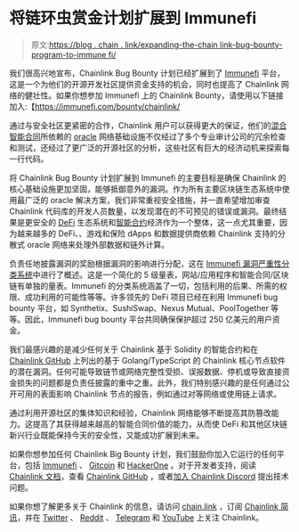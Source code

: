# 将链环虫赏金计划扩展到 Immunefi

> 原文:[https://blog . chain . link/expanding-the-chain link-bug-bounty-program-to-immune fi/](https://blog.chain.link/expanding-the-chainlink-bug-bounty-program-to-immunefi/)

我们很高兴地宣布，Chainlink Bug Bounty 计划已经扩展到了 [Immunefi](https://immunefi.com/) 平台，这是一个为他们的开源开发社区提供资金支持的机会，同时也提高了 Chainlink 网络的健壮性。如果你想参加 Immunefi 上的 Chainlink Bounty，请使用以下链接加入:【https://immunefi.com/bounty/chainlink/

通过与安全社区更紧密的合作，Chainlink 用户可以获得更大的保证，他们的[混合智能合同](https://blog.chain.link/hybrid-smart-contracts-explained/)所依赖的 [oracle](https://chain.link/education/blockchain-oracles) 网络基础设施不仅经过了多个专业审计公司的冗余检查和测试，还经过了更广泛的开源社区的分析，这些社区有巨大的经济动机来探索每一行代码。

将 Chainlink Bug Bounty 计划扩展到 Immunefi 的主要目标是确保 Chainlink 的核心基础设施更加坚固，能够抵御意外的漏洞。作为所有主要区块链生态系统中使用最广泛的 oracle 解决方案，我们非常重视安全措施，并一直希望增加审查 Chainlink 代码库的开发人员数量，以发现潜在的不可预见的错误或漏洞。最终结果是更安全的 [DeFi](https://chain.link/education/defi) 生态系统和[智能合约](https://chain.link/education/smart-contracts)经济作为一个整体，这一点尤其重要，因为越来越多的 DeFi、、游戏和保险 dApps 和数据提供商依赖 Chainlink 支持的分散式 oracle 网络来处理外部数据和链外计算。

负责任地披露漏洞的奖励根据漏洞的影响进行分配，这在 [Immunefi 漏洞严重性分类系统](https://immunefi.com/severity-system/)中进行了概述。这是一个简化的 5 级量表，网站/应用程序和智能合同/区块链有单独的量表。Immunefi 的分类系统涵盖了一切，包括利用的后果、所需的权限、成功利用的可能性等等。许多领先的 DeFi 项目已经在利用 Immunefi bug bounty 平台，如 Synthetix、SushiSwap、Nexus Mutual、PoolTogether 等等。因此，Immunefi bug bounty 平台共同确保保护超过 250 亿美元的用户资金。

我们最感兴趣的是减少任何关于 Chainlink 基于 Solidity 的智能合约和在 [Chainlink GitHub](https://github.com/smartcontractkit/chainlink) 上列出的基于 Golang/TypeScript 的 Chainlink 核心节点软件的潜在漏洞。任何可能导致链节或网络完整性受损、误报数据、停机或导致直接资金损失的问题都是负责任披露的重中之重。此外，我们特别感兴趣的是任何通过公开可用的表面影响 Chainlink 节点的报告，例如通过对等网络或使用链上请求。

通过利用开源社区的集体知识和经验，Chainlink 网络能够不断提高其防篡改能力。这提高了其获得越来越高的智能合同价值的能力，从而使 DeFi 和其他区块链新兴行业既能保持今天的安全性，又能成功扩展到未来。

如果你想参加任何 Chainlink Big Bounty 计划，我们鼓励你加入它运行的任何平台，包括 [Immunefi](https://immunefi.com/bounty/chainlink/) 、 [Gitcoin](https://gitcoin.co/issue/smartcontractkit/chainlink/3239/100023497) 和 [HackerOne](https://hackerone.com/chainlink) 。对于开发者支持，阅读 [Chainlink 文档](https://docs.chain.link/docs/getting-started)，查看 [Chainlink GitHub](https://github.com/smartcontractkit/chainlink) ，或者[加入 Chainlink Discord](https://discord.gg/aSK4zew) 提出技术问题。

如果你想了解更多关于 Chainlink 的信息，请访问 [chain.link](https://chain.link/) ，订阅 [Chainlink 简讯](https://chn.lk/newsletter)，并在 [Twitter](http://www.twitter.com/chainlink) 、 [Reddit](https://www.reddit.com/r/Chainlink/) 、 [Telegram](https://t.me/chainlinkofficial) 和 [YouTube](https://www.youtube.com/channel/UCnjkrlqaWEBSnKZQ71gdyFA) 上关注 Chainlink。